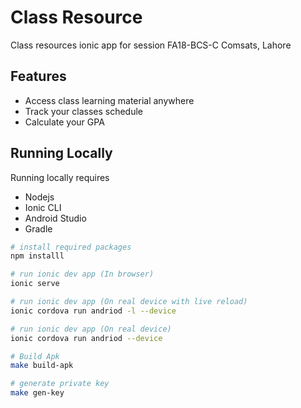 # Class Resource

Class resources ionic app for session FA18-BCS-C Comsats, Lahore

## Features
* Access class learning material anywhere
* Track your classes schedule
* Calculate your GPA

## Running Locally
Running locally requires 
* Nodejs
* Ionic CLI
* Android Studio
* Gradle


```bash
# install required packages
npm installl

# run ionic dev app (In browser)
ionic serve

# run ionic dev app (On real device with live reload)
ionic cordova run andriod -l --device

# run ionic dev app (On real device)
ionic cordova run andriod --device

# Build Apk
make build-apk

# generate private key
make gen-key
```
